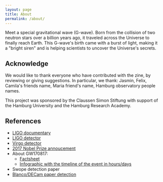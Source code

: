 ```yaml
---
layout: page
title: About
permalink: /about/
---
```


Meet a special gravitational wave (G-wave). Born from the collision of two neutron stars over a billion years ago, it traveled across the Universe to finally reach Earth. This G-wave's birth came with a burst of light, making it a "bright siren" and is helping scientists to uncover the Universe's secrets.

## Acknowledge 
We would like to thank everyone who have contributed with the zine, by reviewing or giving suggestions. In particular, we thank: Jasmin, Felix, Camila's friends name, Maria friend's name, Hamburg observatory people names.      

This project was sponsored by the Claussen Simon Stiftung with support of the Hamburg University and the Hamburg Research Academy.

## References

- [LIGO documentary](https://www.ligo.caltech.edu/video/ligo-documentary)
- [LIGO detector](https://www.ligo.caltech.edu/page/what-is-ligo)
- [Virgo detector](https://www.virgo-gw.eu/science/detector/)
- [2017 Nobel Prize annoucement](https://www.nobelprize.org/prizes/physics/2017/press-release/)
- About GW170817:
    - [Factsheet](https://www.ligo.org/detections/GW170817/images-GW170817/GW170817_Factsheet.pdf)
    - [Infographic with the timeline of the event in hours/days](https://www.ligo.org/detections/GW170817/images-GW170817/infographic_GW170817.pdf)
- Swope detection paper
- [Blanco/DECam paper detection](https://arxiv.org/pdf/1710.05459)

